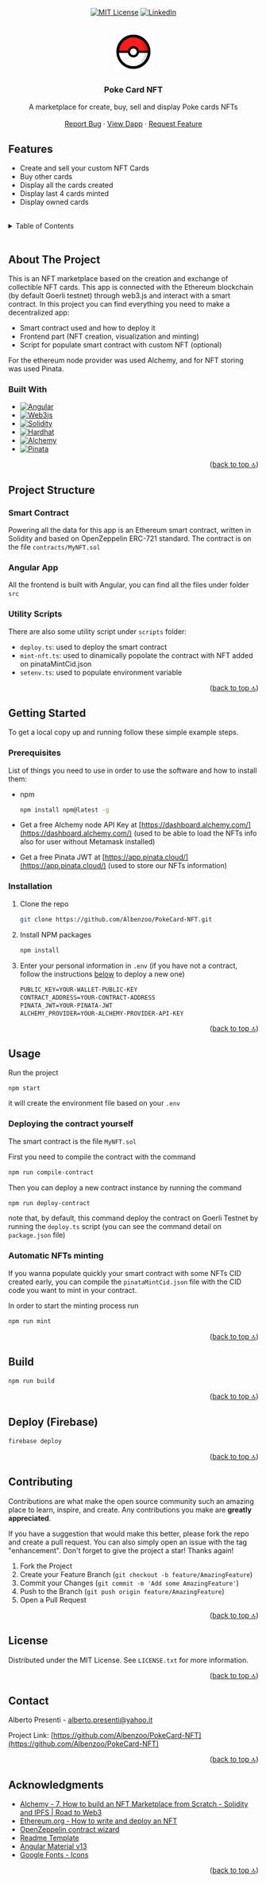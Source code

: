 <!-- Top anchor -->
<a name="readme-top"></a>

<!-- PROJECT SHIELDS -->
<!--
*** I'm using markdown "reference style" links for readability.
*** Reference links are enclosed in brackets [ ] instead of parentheses ( ).
*** See the bottom of this document for the declaration of the reference variables
*** for contributors-url, forks-url, etc. This is an optional, concise syntax you may use.
*** https://www.markdownguide.org/basic-syntax/#reference-style-links
-->
<div align="center">

[![MIT License][license-shield]][license-url]
[![LinkedIn][linkedin-shield]][linkedin-url]

</div>

<!-- PROJECT LOGO -->
<br />
<div align="center">
  <a href="https://github.com/Albenzoo/PokeCard-NFT">
    <img src="src/assets/image/poke-favicon.png" alt="Logo" width="80" height="80">
  </a>

  <h3 align="center">Poke Card NFT</h3>

  <p align="center">
    A marketplace for create, buy, sell and display Poke cards NFTs
    <br />
    <br />
    <a href="https://github.com/Albenzoo/PokeCard-NFT/issues">Report Bug</a>
    ·
    <a href="https://pokecard-nft.web.app/">View Dapp</a>
    ·
    <a href="https://github.com/Albenzoo/PokeCard-NFT/issues">Request Feature</a>
  </p>
</div>



## Features

- Create and sell your custom NFT Cards
- Buy other cards
- Display all the cards created
- Display last 4 cards minted
- Display owned cards

</br>

<!-- TABLE OF CONTENTS -->
<details>
  <summary>Table of Contents</summary>
  <ol>
    <li>
      <a href="#about-the-project">About The Project</a>
      <ul>
        <li><a href="#built-with">Built With</a></li>
      </ul>
    </li>
   <li>
      <a href="#project-structure">Project Structure</a>
      <ul>
        <li><a href="#smart-contract">Smart Contract</a></li>
        <li><a href="#angular-app">Angular App</a></li>
        <li><a href="#utility-scripts">Utilitis Scripts</a></li>
      </ul>
    </li>
    <li>
      <a href="#getting-started">Getting Started</a>
      <ul>
        <li><a href="#prerequisites">Prerequisites</a></li>
        <li><a href="#installation">Installation</a></li>
      </ul>
    </li>
    <li><a href="#usage">Usage</a>
          <ul>
            <li><a href="#deploying-the-contract-yourself">Deploying the contract yourself</a></li>
            <li><a href="#automatic-nfts-minting">Automatic NFTs minting</a></li>
      </ul>
    </li>
    <li><a href="#build">Build</a></li>
    <li><a href="#deploy-firebase">Deploy (Firebase)</a></li>
    <li><a href="#contributing">Contributing</a></li>
    <li><a href="#license">License</a></li>
    <li><a href="#contact">Contact</a></li>
    <li><a href="#acknowledgments">Acknowledgments</a></li>
  </ol>
</details>
</br>

<!-- ABOUT THE PROJECT -->
## About The Project
This is an NFT marketplace based on the creation and exchange of collectible NFT cards. This app is connected with the Ethereum blockchain (by default Goerli testnet) through web3.js and interact with a smart contract.
In this project you can find everything you need to make a decentralized app:

- Smart contract used and how to deploy it
- Frontend part (NFT creation, visualization and minting)
- Script for populate smart contract with custom NFT (optional)

For the ethereum node provider was used Alchemy, and for NFT storing was used Pinata.



### Built With

* [![Angular][Angular.io]][Angular-url]
* [![Web3js][web3js-logo]][web3js-url]
* [![Solidity][solidity-logo]][solidity-url]
* [![Hardhat][hardhat-logo]][hardhat-url]
* [![Alchemy][alchemy-logo]][alchemy-url]
* [![Pinata][pinata-logo]][pinata-url]

<p align="right">(<a href="#readme-top">back to top 🔝</a>)</p>

<!-- PROJECT STRUCTURE -->
## Project Structure
### Smart Contract
Powering all the data for this app is an Ethereum smart contract, written in Solidity and based on OpenZeppelin ERC-721 standard. The contract is on the file `contracts/MyNFT.sol`

### Angular App
All the frontend is built with Angular, you can find all the files under folder `src`
### Utility Scripts
There are also some utility script under `scripts` folder:
- `deploy.ts`: used to deploy the smart contract
- `mint-nft.ts`: used to dinamically popolate the contract with NFT added on pinataMintCid.json
- `setenv.ts`: used to populate environment variable
  
<p align="right">(<a href="#readme-top">back to top 🔝</a>)</p>
  
<!-- GETTING STARTED -->
## Getting Started

To get a local copy up and running follow these simple example steps.

### Prerequisites

List of things you need to use in order to use the software and how to install them:
* npm
  ```sh
  npm install npm@latest -g
  ```
* Get a free Alchemy node API Key at [https://dashboard.alchemy.com/](https://dashboard.alchemy.com/) (used to be able to load the NFTs info also for user without Metamask installed)

* Get a free Pinata JWT at [https://app.pinata.cloud/](https://app.pinata.cloud/) (used to store our NFTs information)

### Installation

1. Clone the repo
   ```sh
   git clone https://github.com/Albenzoo/PokeCard-NFT.git
   ```
2. Install NPM packages
   ```sh
   npm install
   ```
3. Enter your personal information in `.env` (if you have not a contract, follow the instructions <a href="#deploy-contract">below</a> to deploy a new one)
   ```
   PUBLIC_KEY=YOUR-WALLET-PUBLIC-KEY
   CONTRACT_ADDRESS=YOUR-CONTRACT-ADDRESS
   PINATA_JWT=YOUR-PINATA-JWT
   ALCHEMY_PROVIDER=YOUR-ALCHEMY-PROVIDER-API-KEY
   ```


<p align="right">(<a href="#readme-top">back to top 🔝</a>)</p>



<!-- USAGE EXAMPLES -->
## Usage

Run the project
   ```
   npm start 
   ```
it will create the environment file based on your `.env`
<!-- deploy-contract anchor -->
<a name="deploy-contract"></a>

### Deploying the contract yourself
The smart contract is the file `MyNFT.sol`

First you need to compile the contract with the command 
   ```sh
   npm run compile-contract
   ```
Then you can deploy a new contract instance by running the command
   ```sh
   npm run deploy-contract
   ```
note that, by default, this command deploy the contract on Goerli Testnet by running the `deploy.ts` script (you can see the command detail on `package.json` file)



### Automatic NFTs minting
If you wanna populate quickly your smart contract with some NFTs CID 
created early, you can compile the `pinataMintCid.json` file with the CID code you want to mint in your contract.

In order to start the minting process run 
   ```sh
   npm run mint
   ```
<p align="right">(<a href="#readme-top">back to top 🔝</a>)</p>

## Build
   ```sh
   npm run build
   ```
<p align="right">(<a href="#readme-top">back to top 🔝</a>)</p>

## Deploy (Firebase)
   ```sh
   firebase deploy
   ```
<p align="right">(<a href="#readme-top">back to top 🔝</a>)</p>


<!-- CONTRIBUTING -->
## Contributing
Contributions are what make the open source community such an amazing place to learn, inspire, and create. Any contributions you make are **greatly appreciated**.

If you have a suggestion that would make this better, please fork the repo and create a pull request. You can also simply open an issue with the tag "enhancement".
Don't forget to give the project a star! Thanks again!

1. Fork the Project
2. Create your Feature Branch (`git checkout -b feature/AmazingFeature`)
3. Commit your Changes (`git commit -m 'Add some AmazingFeature'`)
4. Push to the Branch (`git push origin feature/AmazingFeature`)
5. Open a Pull Request

<p align="right">(<a href="#readme-top">back to top 🔝</a>)</p>



<!-- LICENSE -->
## License

Distributed under the MIT License. See `LICENSE.txt` for more information.

<p align="right">(<a href="#readme-top">back to top 🔝</a>)</p>

<!-- CONTACT -->
## Contact

Alberto Presenti - alberto.presenti@yahoo.it

Project Link: [https://github.com/Albenzoo/PokeCard-NFT](https://github.com/Albenzoo/PokeCard-NFT)
<p align="right">(<a href="#readme-top">back to top 🔝</a>)</p>

<!-- ACKNOWLEDGMENTS -->
## Acknowledgments

* [Alchemy - 7. How to build an NFT Marketplace from Scratch - Solidity and IPFS | Road to Web3](https://www.youtube.com/watch?v=y6JfVdcJh1k)
* [Ethereum.org - How to write and deploy an NFT](https://ethereum.org/en/developers/tutorials/how-to-write-and-deploy-an-nft/)
* [OpenZeppelin contract wizard](https://wizard.openzeppelin.com/#erc721)
* [Readme Template](https://github.com/othneildrew/Best-README-Template#readme-top)
* [Angular Material v13](https://v13.material.angular.io/components/categories)
* [Google Fonts - Icons](https://fonts.google.com/icons)
<p align="right">(<a href="#readme-top">back to top 🔝</a>)</p>



<!-- MARKDOWN LINKS & IMAGES -->
<!-- https://www.markdownguide.org/basic-syntax/#reference-style-links -->
[license-shield]: https://img.shields.io/github/license/othneildrew/Best-README-Template.svg?style=for-the-badge
[license-url]: https://github.com/Albenzoo/PokeCard-NFT/blob/master/LICENSE.txt
[linkedin-shield]: https://img.shields.io/badge/-LinkedIn-black.svg?style=for-the-badge&logo=linkedin&colorB=555
[linkedin-url]: https://www.linkedin.com/in/albertopresenti/
[product-screenshot]: images/screenshot.png
[Angular.io]: https://img.shields.io/badge/Angular-DD0031?style=for-the-badge&logo=angular&logoColor=white
[Angular-url]: https://angular.io/
[web3js-logo]: https://img.shields.io/badge/Web3.js-E3632E?style=for-the-badge&logo=web3dotjs&logoColor=grey
[web3js-url]: https://web3js.readthedocs.io/en/v1.8.1/
[solidity-logo]: https://img.shields.io/badge/Solidity-363636?style=for-the-badge&logo=solidity&logoColor=grey
[solidity-url]: https://docs.soliditylang.org/en/v0.8.17/
[hardhat-logo]: https://img.shields.io/badge/Hardhat-FFF100?style=for-the-badge&logo=hardhat&logoColor=yellow
[hardhat-url]: https://hardhat.org/
[alchemy-logo]: https://img.shields.io/badge/Alchemy-5086F9?style=for-the-badge&logo=alchemy&logoColor=blue
[alchemy-url]: https://www.alchemy.com/
[pinata-logo]: https://img.shields.io/badge/Pinata-3FBBD7?style=for-the-badge&logo=pinata&logoColor=yellow
[pinata-url]: https://www.pinata.cloud/

